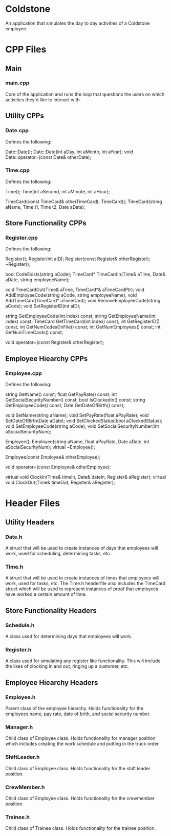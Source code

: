 # Coldstone

An application that simulates the day to day activities of a Coldstone employee.

# CPP Files

## Main

### main.cpp

Core of the application and runs the loop that questions the users on which activities they'd like to interact with.

## Utility CPPs

### Date.cpp

Defines the following:

Date::Date();
Date::Date(int aDay, int aMonth, int aYear);
void Date::operator=(const Date& otherDate);

### Time.cpp

Defines the following: 

Time();
Time(int aSecond, int aMinute, int aHour);

TimeCard(const TimeCard& otherTimeCard);
TimeCard();
TimeCard(string aName, Time t1, Time t2, Date aDate);

## Store Functionality CPPs

### Register.cpp

Defines the following:

Register();
Register(int aID);
Register(const Register& otherRegister);
~Register();

bool CodeExists(string aCode);
TimeCard* TimeCardIn(Time& aTime, Date& aDate, string employeeName);

void TimeCardOut(Time& aTime, TimeCard*& aTimeCardPtr);
void AddEmployeeCode(string aCode, string employeeName);
void AddTimeCard(TimeCard* aTimeCard);
void RemoveEmployeeCode(string aCode);
void SetRegisterID(int aID);

string GetEmployeeCode(int index) const;
string GetEmployeeName(int index) const;
TimeCard GetTimeCard(int index) const;
int GetRegisterID() const;
int GetNumCodesOnFile() const;
int GetNumEmployees() const;
int GetNumTimeCards() const;    

void operator=(const Register& otherRegister);

## Employee Hiearchy CPPs

### Employee.cpp

Defines the following:

string GetName() const;
float GetPayRate() const;
int GetSocialSecurityNumber() const;
bool IsClockedIn() const;
string GetEmployeeCode() const;
Date GetDateOfBirth() const;

void SetName(string aName);
void SetPayRate(float aPayRate);
void SetDateOfBirth(Date aDate);
void SetClockedStatus(bool aClockedStatus);
void SetEmployeeCode(string aCode);
void SetSocialSecurityNumber(int aSocialSecurityNum);

Employee();
Employee(string aName, float aPayRate, Date aDate, int aSocialSecurityNum);
virtual ~Employee();

Employee(const Employee& otherEmployee);

void operator=(const Employee& otherEmployee);

virtual void ClockIn(Time& timeIn, Date& dateIn, Register& aRegister);
virtual void ClockOut(Time& timeOut, Register& aRegister);

# Header Files

## Utility Headers

### Date.h

A struct that will be used to create instances of days that employees will work, used for scheduling, determining tasks, etc.

### Time.h

A struct that will be used to create instances of times that employees will work, used for tasks, etc. The Time.h headerfile also includes the TimeCard struct which will be used to represent instances of proof that employees have worked a certain amount of time. 


## Store Functionality Headers

### Schedule.h

A class used for determining days that employees will work.

### Register.h

A class used for simulating any register like functionality. This will include the likes of clocking in and out, ringing up a customer, etc.

## Employee Hiearchy Headers

### Employee.h

Parent class of the employee hiearchy. Holds functionality for the employees name, pay rate, date of birth, and social security number.

### Manager.h

Child class of Employee class. Holds functionality for manager position which includes creating the work schedule and putting in the truck order. 

### ShiftLeader.h

Child class of Employee class. Holds functionality for the shift leader position.

### CrewMember.h

Child class of Employee class. Holds functionality for the crewmember position.

### Trainee.h

Child class of Trainee class. Holds functionality for the trainee position.